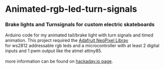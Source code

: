 # Animated-rgb-led-turn-signals

<h3>Brake lights and Turnsignals for custom electric skateboards</h3>
Arduino code for my animated tail/brake light with turn signals and timed animation.
This project required the <a href="https://github.com/adafruit/Adafruit_NeoPixel" target="_blank" >Adafruit NeoPixel Libray</a> </br>
for ws2812 addressable rgb leds and a microcontroller with at least 2 digital inputs and 1 pwm output like the atmel attiny85.
</br>
</br>
more information can be found on <a href="https://hackaday.io/project/20364-animated-led-braketurn-signal">hackaday.io page</a>.


